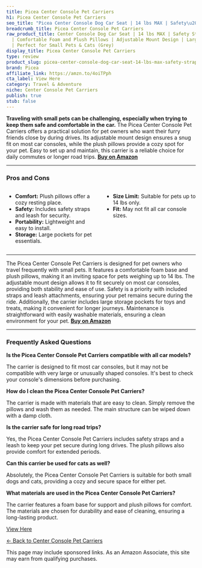 ```yaml
---
title: Picea Center Console Pet Carriers
h1: Picea Center Console Pet Carriers
seo_title: "Picea Center Console Dog Car Seat | 14 lbs MAX | Safety\u2026"
breadcrumb_title: Picea Center Console Pet Carriers
raw_product_title: Center Console Dog Car Seat | 14 lbs MAX | Safety Straps & Leash
  | Comfortable Foam and Plush Pillows | Adjustable Mount Design | Large Storage Pockets
  | Perfect for Small Pets & Cats (Grey)
display_title: Picea Center Console Pet Carriers
type: review
product_slug: picea-center-console-dog-car-seat-14-lbs-max-safety-straps-leash-comfor-bb9fcdb0
brand: Picea
affiliate_link: https://amzn.to/4oiTPph
cta_label: View Here
category: Travel & Adventure
niche: Center Console Pet Carriers
publish: true
stub: false
---
```


<div id="intro" class="full-width">
  <p><strong>Traveling with small pets can be challenging, especially when trying to keep them safe and comfortable in the car.</strong> The Picea Center Console Pet Carriers offers a practical solution for pet owners who want their furry friends close by during drives. Its adjustable mount design ensures a snug fit on most car consoles, while the plush pillows provide a cozy spot for your pet. Easy to set up and maintain, this carrier is a reliable choice for daily commutes or longer road trips. <a href="https://amzn.to/4oiTPph" rel="nofollow sponsored noopener" target="_blank"><strong>Buy on Amazon</strong></a></p>
</div>

<hr />
<h3 id="pros-cons">Pros and Cons</h3>
<div class="pc-grid" style="display:grid;grid-template-columns:1fr 1fr;gap:16px;">
  <ul>
    <li><strong>Comfort:</strong> Plush pillows offer a cozy resting place.</li>
    <li><strong>Safety:</strong> Includes safety straps and leash for security.</li>
    <li><strong>Portability:</strong> Lightweight and easy to install.</li>
    <li><strong>Storage:</strong> Large pockets for pet essentials.</li>
  </ul>
  <ul>
    <li><strong>Size Limit:</strong> Suitable for pets up to 14 lbs only.</li>
    <li><strong>Fit:</strong> May not fit all car console sizes.</li>
  </ul>
</div>
<hr />

<div class="full-width">
  <p>The Picea Center Console Pet Carriers is designed for pet owners who travel frequently with small pets. It features a comfortable foam base and plush pillows, making it an inviting space for pets weighing up to 14 lbs. The adjustable mount design allows it to fit securely on most car consoles, providing both stability and ease of use. Safety is a priority with included straps and leash attachments, ensuring your pet remains secure during the ride. Additionally, the carrier includes large storage pockets for toys and treats, making it convenient for longer journeys. Maintenance is straightforward with easily washable materials, ensuring a clean environment for your pet. <a href="https://amzn.to/4oiTPph" rel="nofollow sponsored noopener" target="_blank"><strong>Buy on Amazon</strong></a></p>
</div>

<hr />
<h3 id="faqs">Frequently Asked Questions</h3>

<p><strong>Is the Picea Center Console Pet Carriers compatible with all car models?</strong></p>
<p>The carrier is designed to fit most car consoles, but it may not be compatible with very large or unusually shaped consoles. It's best to check your console's dimensions before purchasing.</p>

<p><strong>How do I clean the Picea Center Console Pet Carriers?</strong></p>
<p>The carrier is made with materials that are easy to clean. Simply remove the pillows and wash them as needed. The main structure can be wiped down with a damp cloth.</p>

<p><strong>Is the carrier safe for long road trips?</strong></p>
<p>Yes, the Picea Center Console Pet Carriers includes safety straps and a leash to keep your pet secure during long drives. The plush pillows also provide comfort for extended periods.</p>

<p><strong>Can this carrier be used for cats as well?</strong></p>
<p>Absolutely, the Picea Center Console Pet Carriers is suitable for both small dogs and cats, providing a cozy and secure space for either pet.</p>

<p><strong>What materials are used in the Picea Center Console Pet Carriers?</strong></p>
<p>The carrier features a foam base for support and plush pillows for comfort. The materials are chosen for durability and ease of cleaning, ensuring a long-lasting product.</p>
<p><a class="btn" href="https://amzn.to/4oiTPph" target="_blank" rel="nofollow sponsored noopener">View Here</a></p>
<p><a href="/roundups/travel-adventure/center-console-pet-carriers/">← Back to Center Console Pet Carriers</a></p>
<aside class="disclosure">This page may include sponsored links. As an Amazon Associate, this site may earn from qualifying purchases.</aside>
